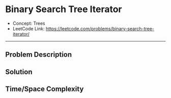 # Binary Search Tree Iterator

- Concept: Trees
- LeetCode Link: https://leetcode.com/problems/binary-search-tree-iterator/

---

## Problem Description

## Solution

## Time/Space Complexity

